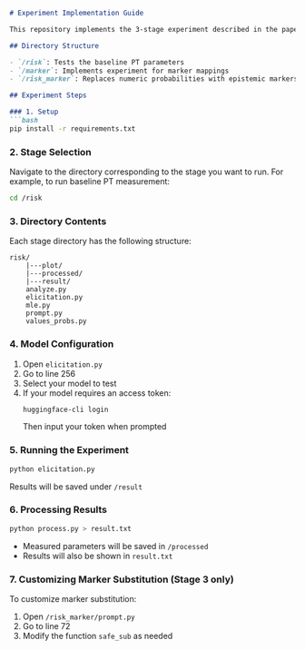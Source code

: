```markdown
# Experiment Implementation Guide

This repository implements the 3-stage experiment described in the paper.

## Directory Structure

- `/risk`: Tests the baseline PT parameters
- `/marker`: Implements experiment for marker mappings
- `/risk_marker`: Replaces numeric probabilities with epistemic markers and runs PT parameter measurement again

## Experiment Steps

### 1. Setup
```bash
pip install -r requirements.txt
```

### 2. Stage Selection
Navigate to the directory corresponding to the stage you want to run. For example, to run baseline PT measurement:
```bash
cd /risk
```

### 3. Directory Contents
Each stage directory has the following structure:
```
risk/
    |---plot/
    |---processed/
    |---result/
    analyze.py
    elicitation.py
    mle.py
    prompt.py
    values_probs.py
```

### 4. Model Configuration
1. Open `elicitation.py`
2. Go to line 256
3. Select your model to test
4. If your model requires an access token:
   ```bash
   huggingface-cli login
   ```
   Then input your token when prompted

### 5. Running the Experiment
```bash
python elicitation.py
```
Results will be saved under `/result`

### 6. Processing Results
```bash
python process.py > result.txt
```
- Measured parameters will be saved in `/processed`
- Results will also be shown in `result.txt`

### 7. Customizing Marker Substitution (Stage 3 only)
To customize marker substitution:
1. Open `/risk_marker/prompt.py`
2. Go to line 72
3. Modify the function `safe_sub` as needed
```